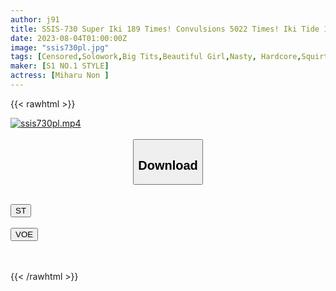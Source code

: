 ```yaml
---
author: j91
title: SSIS-730 Super Iki 189 Times! Convulsions 5022 Times! Iki Tide 1800cc! Genius SEX Eros Awakening With An Innocent Smile First Large, Convulsions, Convulsions Special Miharu Non
date: 2023-08-04T01:00:00Z
image: "ssis730pl.jpg"
tags: [Censored,Solowork,Big Tits,Beautiful Girl,Nasty, Hardcore,Squirting,Risky Mosaic,Acme · Orgasm	 ]
maker: [S1 NO.1 STYLE]
actress: [Miharu Non ]
---
```



{{< rawhtml >}}

<div class="video" data-videoid="jqPX9x1qmZtzWaw">
    <a href="javascript:;">
        <img src="https://my.j91.asia/posts/ssis730pl/ssis730pl.jpg" width="WIDTH" height="HEIGHT" alt="ssis730pl.mp4" loading="lazy">
    </a>
</div>

<script type="text/javascript" src="https://j91.asia/asset/on-demand-st.js"></script>

<br>
  <link rel="stylesheet" href="https://j91.asia/asset/bs5.css">
  
  <center>
  <button class="btn btn-primary" type="button" data-bs-toggle="collapse" data-bs-target=".multi-collapse" aria-expanded="false" aria-controls="multiCollapseExample1 multiCollapseExample2"><h2>Download</h2></button></center>
</p>
<div class="row">
  <div class="col">
    <div class="collapse multi-collapse" id="multiCollapseExample1">
      <div class="card card-body">
	      	      <br>
<div class="buttons">  
<a href="https://streamtape.to/v/jqPX9x1qmZtzWaw"><button class="btn-hover color-3"><i class="fa fa-download"></i> ST</button></a></div>
    </div>
  </div>
</div>
  <div class="col">
    <div class="collapse multi-collapse" id="multiCollapseExample2">
      <div class="card card-body">
	      <br>
<div class="buttons">
    <a href="https://voe.sx/xoip3nkx5kqt"><button class="btn-hover color-9"><i class="fa fa-download"></i> VOE</button></a></div>
<br><br>
      </div>
    </div>
  </div>
</div>

{{< /rawhtml >}}